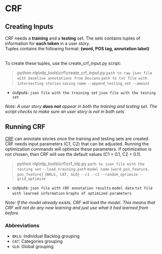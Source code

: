 # CRF
## Creating Inputs
CRF needs a **training** and a **testing** set. The sets contains tuples of information for **each token** in a user story. 
<br /> Tuples contains the following format: **(word, POS tag, annotation label)**

<br /> To create these tuples, use the create_crf_input.py script:
> python nlp\nlp_tools\crf\create_crf_input.py `path to raw json file with baseline annotations from Doccano` `path to txt file with intersecting stories` `saving name` `--append_testing_set` `--amount`
  - outputs: `json file with the training set` `json file with the testing set`

*Note: A user story **does not** appear in both the training and testing set. The script checks to make sure an user story is not in both sets*

## Running CRF
[CRF](https://github.com/ace-design/ace-sklearn-crfsuite) can annotate stories once the training and testing sets are created. CRF needs input parameters (C1, C2) that can be adjusted. Running the optimization commands will optimize these parameters. If optimization is not chosen, then CRF will use the default values (C1 = 0.1, C2 = 0.1). 
> python nlp\nlp_tools\crf\crf_nlp.py `path to json file with the testing set` `--load_training_path` `model name` `{word_pos_feature, pos_feature}` `{BKLG, CAT, GLO}` `--c1` `--c2` `--random_optimize` `--grid_optimize`
  - outputs: `json file with CRF annotation results` `model data`  `txt file with learned information`  `Graphs of optimized parameters`

*Note: If the model already exists, CRF will load the model. This means that CRF will not do any new learning and just use what it had learned from before.*

 ### Abbreviations    
- `BKLG`: Individual Backlog grouping
- `CAT`: Categories grouping
- `GLO`: Global grouping 
